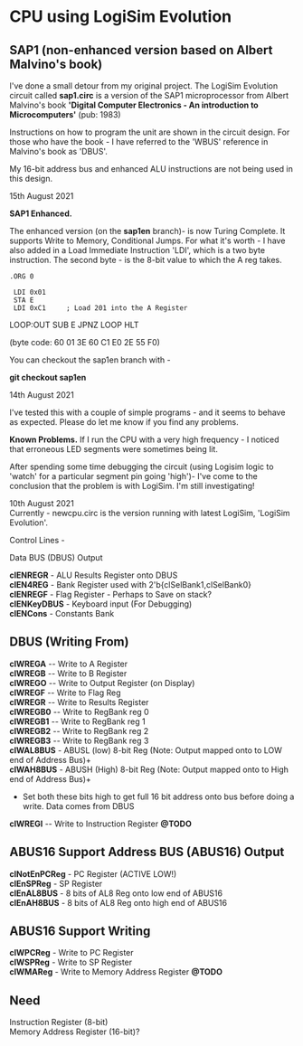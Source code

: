 # CPU using LogiSim Evolution
SAP1 (non-enhanced version based on Albert Malvino's book)
---
I've done a small detour from my original project. The LogiSim Evolution circuit called **sap1.circ** is
a version of the SAP1 microprocessor from Albert Malvino's book **'Digital Computer Electronics - An introduction to Microcomputers'** (pub: 1983)

Instructions on how to program the unit are shown in the circuit design.
For those who have the book - I have referred to the 'WBUS' reference in Malvino's book as 'DBUS'.

My 16-bit address bus and enhanced ALU instructions are not being used in this design.


15th August 2021</br>

**SAP1 Enhanced.**

The enhanced version (on the **sap1en** branch)- is now Turing Complete.
It supports Write to Memory, Conditional Jumps.
For what it's worth - I have also added in a Load Immediate Instruction 'LDI', which is a two byte instruction.
The second byte - is the 8-bit value to which the A reg takes.

    .ORG 0

     LDI 0x01    
     STA E
     LDI 0xC1     ; Load 201 into the A Register
LOOP:OUT
     SUB E
     JPNZ LOOP
     HLT

(byte code: 60 01 3E 60 C1 E0 2E 55 F0)     

You can checkout the sap1en branch with -

**git checkout sap1en**


14th August 2021</br>

I've tested this with a couple of simple programs - and it seems to behave as expected.
Please do let me know if you find any problems.

**Known Problems.**
If I run the CPU with a very high frequency - I noticed that erroneous LED segments were sometimes
being lit.</br>

After spending some time debugging the circuit (using Logisim logic to 'watch' for a particular segment pin going 'high')- I've come to the conclusion that the problem is with LogiSim. I'm still investigating!






10th August 2021 </br>
Currently - newcpu.circ is the version running with latest LogiSim, 'LogiSim Evolution'.</br>





Control Lines  -


Data BUS (DBUS) Output

**clENREGR**	  - ALU Results Register onto DBUS</br>
**clEN4REG**    - Bank Register used with 2'b{clSelBank1,clSelBank0}</br>
**clENREGF**    - Flag Register - Perhaps to Save on stack?</br>
**clENKeyDBUS** - Keyboard input (For Debugging)</br>
**clENCons**    - Constants Bank </br>


DBUS (Writing From)
-----
**clWREGA** -- Write to A Register</br>
**clWREGB** -- Write to B Register</br>
**clWREGO** -- Write to Output Register (on Display)</br>
**clWREGF** -- Write to Flag Reg</br>
**clWREGR**	-- Write to Results Register</br>
**clWREGB0** -- Write to RegBank reg 0</br>
**clWREGB1** -- Write to RegBank reg 1</br>
**clWREGB2** -- Write to RegBank reg 2</br>
**clWREGB3** -- Write to RegBank reg 3</br>
**clWAL8BUS**   - ABUSL (low) 8-bit Reg  (Note: Output mapped onto to LOW end of Address Bus)+</br>
**clWAH8BUS**   - ABUSH (High) 8-bit Reg (Note: Output mapped onto to High end of Address Bus)+</br>
+ Set both these bits high to get full 16 bit address onto bus before doing a write. Data comes from DBUS</br>

**clWREGI** -- Write to Instruction Register **@TODO**</br>



ABUS16 Support   Address BUS (ABUS16) Output
------

**clNotEnPCReg** - PC Register (ACTIVE LOW!)</br>
**clEnSPReg**	- SP Register</br>
**clEnAL8BUS**  - 8 bits of AL8 Reg onto low end of ABUS16</br>
**clEnAH8BUS**  - 8 bits of AL8 Reg onto high end of ABUS16</br>




ABUS16 Support Writing
-----

**clWPCReg**  - Write to PC Register</br>
**clWSPReg**  - Write to SP Register</br>
**clWMAReg**  - Write to Memory Address Register **@TODO**</br>


Need
----

Instruction Register (8-bit)</br>
Memory Address Register (16-bit)?</br>
